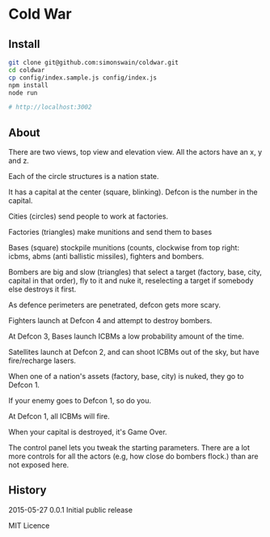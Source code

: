 # Cold War

## Install

```bash
git clone git@github.com:simonswain/coldwar.git
cd coldwar
cp config/index.sample.js config/index.js
npm install
node run

# http://localhost:3002
```

## About

There are two views, top view and elevation view. All the actors have an x, y and z.

Each of the circle structures is a nation state.

It has a capital at the center (square, blinking). Defcon is the number in the capital.

Cities (circles) send people to work at factories.

Factories (triangles) make munitions and send them to bases

Bases (square) stockpile munitions (counts, clockwise from top right: icbms, abms (anti ballistic missiles), 
fighters and bombers.

Bombers are big and slow (triangles) that select a target (factory, base, city, capital in that order), fly to it 
and nuke it, reselecting a target if somebody else destroys it first.

As defence perimeters are penetrated, defcon gets more scary.

Fighters launch at Defcon 4 and attempt to destroy bombers.

At Defcon 3, Bases launch ICBMs a low probability amount of the time.

Satellites launch at Defcon 2, and can shoot ICBMs out of the sky, but have fire/recharge lasers.

When one of a nation's assets (factory, base, city) is nuked, they go to Defcon 1.

If your enemy goes to Defcon 1, so do you.

At Defcon 1, all ICBMs will fire.

When your capital is destroyed, it's Game Over.

The control panel lets you tweak the starting parameters. There are a lot more controls for all the actors (e.g, how close do bombers flock.) than are not exposed here.


## History

2015-05-27 0.0.1 Initial public release

MIT Licence
